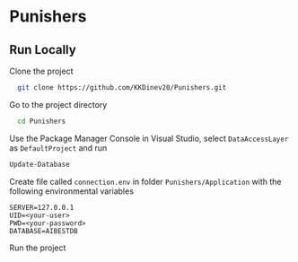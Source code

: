 
# Punishers




## Run Locally

Clone the project

```bash
  git clone https://github.com/KKDinev20/Punishers.git
```

Go to the project directory

```bash
  cd Punishers
```

Use the Package Manager Console in Visual Studio, select `DataAccessLayer` as `DefaultProject` and run
```cmd
Update-Database
```

Create file called `connection.env` in folder `Punishers/Application` with the following environmental variables
```env
SERVER=127.0.0.1
UID=<your-user>
PWD=<your-password>
DATABASE=AIBESTDB
```

Run the project

